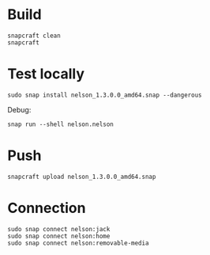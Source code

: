# Build

```
snapcraft clean
snapcraft
```

# Test locally

```
sudo snap install nelson_1.3.0.0_amd64.snap --dangerous
```

Debug:

```
snap run --shell nelson.nelson
```

# Push

```
snapcraft upload nelson_1.3.0.0_amd64.snap
```

# Connection

```
sudo snap connect nelson:jack
sudo snap connect nelson:home
sudo snap connect nelson:removable-media
```
